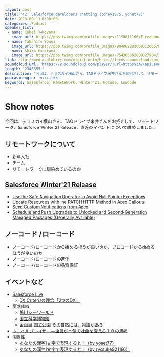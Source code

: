 ```yaml
---
layout: post
title: "42: Salesforce developers chatting (cohey1975, yonet77)"
date: 2020-09-11 0:00:00
categories: Podcast
speaker_list:
 - name: Kohei Yokoyama
   image_url: https://pbs.twimg.com/profile_images/1190011166/F_reasonably_small.gif
 - name: Takahiro Yonei
   image_url: https://pbs.twimg.com/profile_images/904862282068312065/EipaTmja_400x400.jpg
 - name: Akira Kuratani
   image_url: https://pbs.twimg.com/profile_images/754365362808827904/Ig84TgbE_400x400.jpg
link: http://media.blubrry.com/migrationfm/http://feeds.soundcloud.com/stream/892030024-migrationfm-42-salesforce-developers-chatting-cohey1975-yonet77.mp3
soundcloud_url: "https://w.soundcloud.com/player/?url=https%3A//api.soundcloud.com/tracks/892030024&color=%23ff5500&auto_play=false&hide_related=false&show_comments=true&show_user=true&show_reposts=false&show_teaser=true&visual=true"
length: "23466551"
description: "今回は、テラスカイ横山さん、TAOドライブ米井さんをお招きして、リモートワーク、Salesforce Winter'21 Release、直近のイベントについて雑談しました。"
podcastLength: "01:11:55"
keywords: Salesforce, RemoteWork, Winter'21, NoCode, LowCode
---
```


# Show notes

今回は、テラスカイ横山さん、TAOドライブ米井さんをお招きして、リモートワーク、Salesforce Winter'21 Release、直近のイベントについて雑談しました。

## リモートワークについて
- 新卒入社
- チーム
- リモートワークに馴染めているのか

## [Salesforce Winter'21 Release](https://releasenotes.docs.salesforce.com/en-us/winter21/release-notes/salesforce_release_notes.htm)
- [Use the Safe Navigation Operator to Avoid Null Pointer Exceptions](https://releasenotes.docs.salesforce.com/en-us/winter21/release-notes/rn_apex_SafeNavigationOperator.htm?edition=&impact=)
- [Update Resources with the PATCH HTTP Method in Apex Callouts](https://releasenotes.docs.salesforce.com/en-us/winter21/release-notes/rn_apex_callouts_patch.htm?edition=&impact=)
- [Send Custom Notifications from Apex](https://releasenotes.docs.salesforce.com/en-us/winter21/release-notes/rn_apex_send_custom_notifications_from_apex.htm?edition=&impact=)
- [Schedule and Push Upgrades to Unlocked and Second-Generation Managed Packages (Generally Available)](https://releasenotes.docs.salesforce.com/en-us/winter21/release-notes/rn_sfdx_packaging_push_upgrade_2GP.htm?edition=&impact=)

## ノーコード / ローコード
- ノーコード/ローコードから始めるほうが良いのか、プロコードから始めるほうが良いのか
- ノーコード/ローコードの進化
- ノーコード/ローコードの品質保証

## イベントなど
- [Salesforce Live](https://live.salesforcejapan.com/public/application/add/640?d=huffpost)
  - [DX Criteriaの理念「2つのDX」](https://cto-a.github.io/dxcriteria/)
- 夏季休暇
  - [鴨川シーワールド](http://www.kamogawa-seaworld.jp/)
  - [国立科学博物館](https://www.kahaku.go.jp/)
  - [企画展 国立公園 その自然には、物語がある](https://www.kahaku.go.jp/event/2020/08nationalpark/)
- [トレイルブレイザー―企業が本気で社会を変える１０の思考](https://www.amazon.co.jp//dp/B08BL5X284)
- 闇属性
  - [あなたの漢字1文字で表現すると！（by yonet77）](https://twitter.com/yonet77/status/1301507019753492481)
  - [あなたの漢字1文字で表現すると！（by ryosuke921186）](https://twitter.com/ryosuke921186/status/1301503917977513985)
